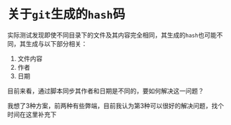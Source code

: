 # 关于`git`生成的`hash`码
实际测试发现即使不同目录下的文件及其内容完全相同，其生成的`hash`也可能不同，其生成与以下部分相关：
1. 文件内容
2. 作者
3. 日期

目前来看，通过脚本同步其作者和日期是不同的，要如何解决这一问题？

我想了3种方案，前两种有些弊端，目前我认为第3种可以很好的解决问题，找个时间在这里补充下
